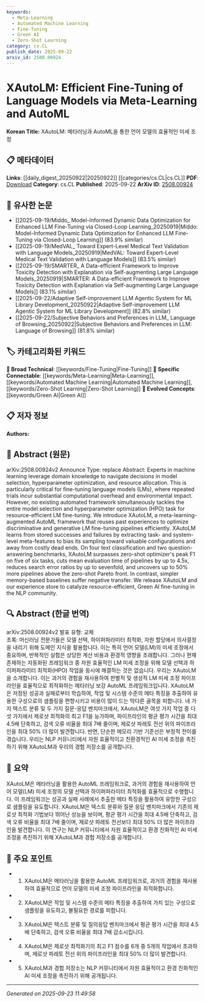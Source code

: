 ```yaml
---
keywords:
  - Meta-Learning
  - Automated Machine Learning
  - Fine-Tuning
  - Green AI
  - Zero-Shot Learning
category: cs.CL
publish_date: 2025-09-22
arxiv_id: 2508.00924
---
```


<!-- KEYWORD_LINKING_METADATA:
{
  "processed_timestamp": "2025-09-23T11:49:58.639956",
  "vocabulary_version": "1.0",
  "selected_keywords": [
    "Meta-Learning",
    "Automated Machine Learning",
    "Fine-Tuning",
    "Green AI",
    "Zero-Shot Learning"
  ],
  "rejected_keywords": [],
  "similarity_scores": {
    "Meta-Learning": 0.82,
    "Automated Machine Learning": 0.79,
    "Fine-Tuning": 0.78,
    "Green AI": 0.8,
    "Zero-Shot Learning": 0.77
  },
  "extraction_method": "AI_prompt_based",
  "budget_applied": true,
  "candidates_json": {
    "candidates": [
      {
        "surface": "meta-learning",
        "canonical": "Meta-Learning",
        "aliases": [
          "meta learning"
        ],
        "category": "specific_connectable",
        "rationale": "Meta-learning is a key technique in optimizing language model fine-tuning, enhancing connectivity with other learning paradigms.",
        "novelty_score": 0.65,
        "connectivity_score": 0.85,
        "specificity_score": 0.78,
        "link_intent_score": 0.82
      },
      {
        "surface": "AutoML",
        "canonical": "Automated Machine Learning",
        "aliases": [
          "Auto ML"
        ],
        "category": "specific_connectable",
        "rationale": "AutoML frameworks are crucial for efficient model selection and hyperparameter optimization, linking to broader AI automation efforts.",
        "novelty_score": 0.6,
        "connectivity_score": 0.88,
        "specificity_score": 0.8,
        "link_intent_score": 0.79
      },
      {
        "surface": "fine-tuning",
        "canonical": "Fine-Tuning",
        "aliases": [
          "model fine-tuning"
        ],
        "category": "broad_technical",
        "rationale": "Fine-tuning is a fundamental process in adapting language models, connecting to various model optimization techniques.",
        "novelty_score": 0.55,
        "connectivity_score": 0.9,
        "specificity_score": 0.7,
        "link_intent_score": 0.78
      },
      {
        "surface": "Green AI",
        "canonical": "Green AI",
        "aliases": [
          "sustainable AI"
        ],
        "category": "evolved_concepts",
        "rationale": "Green AI emphasizes resource-efficient computing, which is increasingly relevant in sustainable AI practices.",
        "novelty_score": 0.72,
        "connectivity_score": 0.75,
        "specificity_score": 0.82,
        "link_intent_score": 0.8
      },
      {
        "surface": "zero-shot optimizer",
        "canonical": "Zero-Shot Learning",
        "aliases": [
          "zero shot"
        ],
        "category": "specific_connectable",
        "rationale": "Zero-shot learning is an emerging concept in model evaluation and optimization, enhancing connections with learning strategies.",
        "novelty_score": 0.68,
        "connectivity_score": 0.84,
        "specificity_score": 0.76,
        "link_intent_score": 0.77
      }
    ],
    "ban_list_suggestions": [
      "model selection",
      "hyperparameter optimization",
      "resource allocation"
    ]
  },
  "decisions": [
    {
      "candidate_surface": "meta-learning",
      "resolved_canonical": "Meta-Learning",
      "decision": "linked",
      "scores": {
        "novelty": 0.65,
        "connectivity": 0.85,
        "specificity": 0.78,
        "link_intent": 0.82
      }
    },
    {
      "candidate_surface": "AutoML",
      "resolved_canonical": "Automated Machine Learning",
      "decision": "linked",
      "scores": {
        "novelty": 0.6,
        "connectivity": 0.88,
        "specificity": 0.8,
        "link_intent": 0.79
      }
    },
    {
      "candidate_surface": "fine-tuning",
      "resolved_canonical": "Fine-Tuning",
      "decision": "linked",
      "scores": {
        "novelty": 0.55,
        "connectivity": 0.9,
        "specificity": 0.7,
        "link_intent": 0.78
      }
    },
    {
      "candidate_surface": "Green AI",
      "resolved_canonical": "Green AI",
      "decision": "linked",
      "scores": {
        "novelty": 0.72,
        "connectivity": 0.75,
        "specificity": 0.82,
        "link_intent": 0.8
      }
    },
    {
      "candidate_surface": "zero-shot optimizer",
      "resolved_canonical": "Zero-Shot Learning",
      "decision": "linked",
      "scores": {
        "novelty": 0.68,
        "connectivity": 0.84,
        "specificity": 0.76,
        "link_intent": 0.77
      }
    }
  ]
}
-->

# XAutoLM: Efficient Fine-Tuning of Language Models via Meta-Learning and AutoML

**Korean Title:** XAutoLM: 메타러닝과 AutoML을 통한 언어 모델의 효율적인 미세 조정

## 📋 메타데이터

**Links**: [[daily_digest_20250922|20250922]] [[categories/cs.CL|cs.CL]]
**PDF**: [Download](https://arxiv.org/pdf/2508.00924.pdf)
**Category**: cs.CL
**Published**: 2025-09-22
**ArXiv ID**: [2508.00924](https://arxiv.org/abs/2508.00924)

## 🔗 유사한 논문
- [[2025-09-19/Middo_ Model-Informed Dynamic Data Optimization for Enhanced LLM Fine-Tuning via Closed-Loop Learning_20250919|Middo: Model-Informed Dynamic Data Optimization for Enhanced LLM Fine-Tuning via Closed-Loop Learning]] (83.9% similar)
- [[2025-09-19/MedVAL_ Toward Expert-Level Medical Text Validation with Language Models_20250919|MedVAL: Toward Expert-Level Medical Text Validation with Language Models]] (83.5% similar)
- [[2025-09-19/SMARTER_ A Data-efficient Framework to Improve Toxicity Detection with Explanation via Self-augmenting Large Language Models_20250919|SMARTER: A Data-efficient Framework to Improve Toxicity Detection with Explanation via Self-augmenting Large Language Models]] (83.1% similar)
- [[2025-09-22/Adaptive Self-improvement LLM Agentic System for ML Library Development_20250922|Adaptive Self-improvement LLM Agentic System for ML Library Development]] (82.8% similar)
- [[2025-09-22/Subjective Behaviors and Preferences in LLM_ Language of Browsing_20250922|Subjective Behaviors and Preferences in LLM: Language of Browsing]] (81.8% similar)

## 🏷️ 카테고리화된 키워드
**🧠 Broad Technical**: [[keywords/Fine-Tuning|Fine-Tuning]]
**🔗 Specific Connectable**: [[keywords/Meta-Learning|Meta-Learning]], [[keywords/Automated Machine Learning|Automated Machine Learning]], [[keywords/Zero-Shot Learning|Zero-Shot Learning]]
**🚀 Evolved Concepts**: [[keywords/Green AI|Green AI]]

## 📋 저자 정보

**Authors:** 

## 📄 Abstract (원문)

arXiv:2508.00924v2 Announce Type: replace 
Abstract: Experts in machine learning leverage domain knowledge to navigate decisions in model selection, hyperparameter optimization, and resource allocation. This is particularly critical for fine-tuning language models (LMs), where repeated trials incur substantial computational overhead and environmental impact. However, no existing automated framework simultaneously tackles the entire model selection and hyperparameter optimization (HPO) task for resource-efficient LM fine-tuning. We introduce XAutoLM, a meta-learning-augmented AutoML framework that reuses past experiences to optimize discriminative and generative LM fine-tuning pipelines efficiently. XAutoLM learns from stored successes and failures by extracting task- and system-level meta-features to bias its sampling toward valuable configurations and away from costly dead ends. On four text classification and two question-answering benchmarks, XAutoLM surpasses zero-shot optimizer's peak F1 on five of six tasks, cuts mean evaluation time of pipelines by up to 4.5x, reduces search error ratios by up to sevenfold, and uncovers up to 50% more pipelines above the zero-shot Pareto front. In contrast, simpler memory-based baselines suffer negative transfer. We release XAutoLM and our experience store to catalyze resource-efficient, Green AI fine-tuning in the NLP community.

## 🔍 Abstract (한글 번역)

arXiv:2508.00924v2 발표 유형: 교체  
초록: 머신러닝 전문가들은 모델 선택, 하이퍼파라미터 최적화, 자원 할당에서 의사결정을 내리기 위해 도메인 지식을 활용합니다. 이는 특히 언어 모델(LM)의 미세 조정에서 중요하며, 반복적인 실험은 상당한 계산 비용과 환경적 영향을 초래합니다. 그러나 현재 존재하는 자동화된 프레임워크 중 자원 효율적인 LM 미세 조정을 위해 모델 선택과 하이퍼파라미터 최적화(HPO) 작업을 동시에 해결하는 것은 없습니다. 우리는 XAutoLM을 소개합니다. 이는 과거의 경험을 재사용하여 판별적 및 생성적 LM 미세 조정 파이프라인을 효율적으로 최적화하는 메타러닝 보강 AutoML 프레임워크입니다. XAutoLM은 저장된 성공과 실패로부터 학습하여, 작업 및 시스템 수준의 메타 특징을 추출하여 유용한 구성으로의 샘플링을 편향시키고 비용이 많이 드는 막다른 골목을 피합니다. 네 가지 텍스트 분류 및 두 가지 질문-응답 벤치마크에서, XAutoLM은 여섯 가지 작업 중 다섯 가지에서 제로샷 최적화의 최고 F1을 능가하며, 파이프라인의 평균 평가 시간을 최대 4.5배 단축하고, 검색 오류 비율을 최대 7배 줄이며, 제로샷 파레토 전선 위의 파이프라인을 최대 50% 더 많이 발견합니다. 반면, 단순한 메모리 기반 기준선은 부정적 전이를 겪습니다. 우리는 NLP 커뮤니티에서 자원 효율적이고 친환경적인 AI 미세 조정을 촉진하기 위해 XAutoLM과 우리의 경험 저장소를 공개합니다.

## 📝 요약

XAutoLM은 메타러닝을 활용한 AutoML 프레임워크로, 과거의 경험을 재사용하여 언어 모델(LM) 미세 조정의 모델 선택과 하이퍼파라미터 최적화를 효율적으로 수행합니다. 이 프레임워크는 성공과 실패 사례에서 추출한 메타 특징을 활용하여 유망한 구성으로 샘플링을 유도합니다. XAutoLM은 텍스트 분류와 질문 응답 벤치마크에서 기존의 제로샷 최적화 기법보다 뛰어난 성능을 보이며, 평균 평가 시간을 최대 4.5배 단축하고, 검색 오류 비율을 최대 7배 줄이며, 제로샷 파레토 전선보다 최대 50% 더 많은 파이프라인을 발견합니다. 이 연구는 NLP 커뮤니티에서 자원 효율적이고 환경 친화적인 AI 미세 조정을 촉진하기 위해 XAutoLM과 경험 저장소를 공개합니다.

## 🎯 주요 포인트

- 1. XAutoLM은 메타러닝을 활용한 AutoML 프레임워크로, 과거의 경험을 재사용하여 효율적으로 언어 모델의 미세 조정 파이프라인을 최적화합니다.
- 2. XAutoLM은 작업 및 시스템 수준의 메타 특징을 추출하여 가치 있는 구성으로 샘플링을 유도하고, 불필요한 경로를 피합니다.
- 3. XAutoLM은 텍스트 분류 및 질의응답 벤치마크에서 평균 평가 시간을 최대 4.5배 단축하고, 검색 오류 비율을 최대 7배 감소시킵니다.
- 4. XAutoLM은 제로샷 최적화기의 최고 F1 점수를 6개 중 5개의 작업에서 초과하며, 제로샷 파레토 전선 위의 파이프라인을 최대 50% 더 많이 발견합니다.
- 5. XAutoLM과 경험 저장소는 NLP 커뮤니티에서 자원 효율적이고 환경 친화적인 AI 미세 조정을 촉진하기 위해 공개됩니다.


---

*Generated on 2025-09-23 11:49:58*